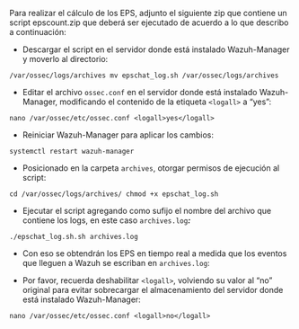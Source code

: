Para realizar el cálculo de los EPS, adjunto el siguiente zip que contiene un script epscount.zip que deberá ser ejecutado de acuerdo a lo que describo a continuación:

- Descargar el script en el servidor donde está instalado Wazuh-Manager y moverlo al directorio:

`/var/ossec/logs/archives mv epschat_log.sh /var/ossec/logs/archives`

- Editar el archivo `ossec.conf` en el servidor donde está instalado Wazuh-Manager, modificando el contenido de la etiqueta `<logall>` a “yes”:

`nano /var/ossec/etc/ossec.conf <logall>yes</logall>`

- Reiniciar Wazuh-Manager para aplicar los cambios:

`systemctl restart wazuh-manager`

- Posicionado en la carpeta `archives`, otorgar permisos de ejecución al script:

`cd /var/ossec/logs/archives/ chmod +x epschat_log.sh`

- Ejecutar el script agregando como sufijo el nombre del archivo que contiene los logs, en este caso `archives.log`_**:**_

`./epschat_log.sh.sh archives.log`

- Con eso se obtendrán los EPS en tiempo real a medida que los eventos que lleguen a Wazuh se escriban en `archives.log`:

- Por favor, recuerda deshabilitar `<logall>`, volviendo su valor al “no” original para evitar sobrecargar el almacenamiento del servidor donde está instalado Wazuh-Manager:

`nano /var/ossec/etc/ossec.conf <logall>no</logall>`
